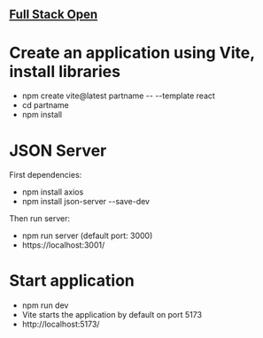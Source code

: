## [Full Stack Open](https://fullstackopen.com/)

# Create an application using Vite, install libraries
* npm create vite@latest partname -- --template react
* cd partname
* npm install

# JSON Server
First dependencies:
* npm install axios
* npm install json-server --save-dev

Then run server:
* npm run server (default port: 3000)
* https://localhost:3001/

# Start application
* npm run dev
* Vite starts the application by default on port 5173
* http://localhost:5173/
